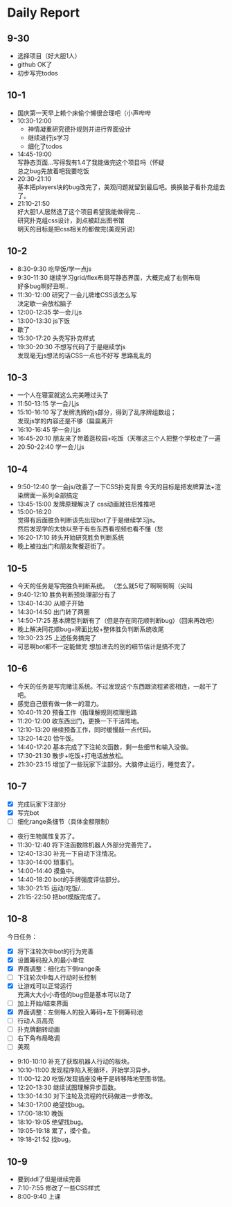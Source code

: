 # Daily Report   
   
## 9-30    
- 选择项目（好大胆1人）
- github OK了
- 初步写完todos
   
## 10-1 
- 国庆第一天早上赖个床偷个懒很合理吧（小声哔哔
- 10:30-12:00 
  - 神情凝重研究德扑规则并进行界面设计  
  - 继续进行js学习   
  - 细化了todos  
- 14:45-19:00  
    写静态页面...写得我有1.4了我能做完这个项目吗（怀疑   
    总之bug先放着吧我要吃饭
- 20:30-21:10  
    基本把players块的bug改完了，美观问题就留到最后吧。换换脑子看扑克组去了。   
- 21:10-21:50   
    好大胆1人居然选了这个项目希望我能做得完...   
    研究扑克组css设计，到点被赶出图书馆  
    明天的目标是把css相关的都做完(美观另说)  
    
## 10-2  
- 8:30-9:30   吃早饭/学一点js
- 9:30-11:30   继续学习grid/flex布局写静态界面，大概完成了右侧布局   
    好多bug啊好丑啊..
- 11:30-12:00   研究了一会儿牌堆CSS该怎么写   
    决定歇一会放松脑子   
- 12:00-12:35  学一会儿js
- 13:00-13:30  js下饭
- 歇了
- 15:30-17:20  头秃写扑克样式
- 19:30-20:30  不想写代码了于是继续学js   
    发现毫无js想法的话CSS一点也不好写 思路乱乱的

## 10-3  
- 一个人在寝室就这么完美睡过头了
- 11:50-13:15  学一会儿js
- 15:10-16:10  写了发牌洗牌的js部分，得到了乱序牌组数组；  
    发现js学的内容还是不够（扁扁离开
- 16:10-16:45  学一会儿js
- 16:45-20:10  朋友来了带着逛校园+吃饭（天哪这三个人把整个学校走了一遍  
- 20:50-22:40  学一会儿js

## 10-4
- 9:50-12:40  学一会js/改善了一下CSS扑克背景
    今天的目标是把发牌算法+渲染牌面一系列全部搞定
- 13:45-15:00  发牌原理解决了 css动画就往后推推吧
- 15:00-16:20   
    觉得有后面胜负判断该先出现bot了于是继续学习js。  
    然后发现学的太快以至于有些东西看视频也看不懂（愁   
- 16:20-17:10   转头开始研究胜负判断系统
- 晚上被拉出门和朋友聚餐逛街了。

## 10-5
- 今天的任务是写完胜负判断系统。 （怎么就5号了啊啊啊啊（尖叫
- 9:40-12:10  胜负判断预处理部分有了
- 13:40-14:30  从顺子开始
- 14:30-14:50  出门转了两圈
- 14:50-17:25  基本牌型判断有了（但是存在同花顺判断bug）（回来再改吧）
- 晚上解决同花顺bug+牌面比较+整体胜负判断系统收尾
- 19:30-23:25  上述任务搞完了
- 可恶啊bot都不一定能做完 想加进去的别的细节估计是搞不完了  

## 10-6
- 今天的任务是写完赌注系统。不过发现这个东西跟流程紧密相连，一起干了吧。
- 感觉自己很有做一休一的潜力。
- 10:40-11:20  预备工作（指理解规则梳理思路
- 11:20-12:00  收东西出门，更换一下干活阵地。
- 12:10-13:20  继续预备工作，同时缓慢敲一点代码。
- 13:20-14:20  恰午饭。
- 14:40-17:20  基本完成了下注轮次函数，剩一些细节和输入没做。
- 17:30-21:30  散步+吃饭+打电话放放松。
- 21:30-23:15  增加了一些玩家下注部分。大脑停止运行，睡觉去了。

## 10-7
- [x] 完成玩家下注部分
- [x] 写完bot
- [ ] 细化range条细节（具体金额限制）
- 夜行生物属性复苏了。
- 11:30-12:40  将下注函数除机器人外部分完善完了。
- 12:40-13:30  补充一下自动下注情况。
- 13:30-14:00  琐事们。
- 14:00-14:40  摸鱼中。
- 14:40-18:20  bot的手牌强度评估部分。
- 18:30-21:15  运动/吃饭/...
- 21:15-22:50  把bot模版完成了。

## 10-8
今日任务：
- [x] 将下注轮次中bot的行为完善
- [x] 设置筹码投入的最小单位
- [x] 界面调整：细化右下侧range条
- [ ] 下注轮次中每人行动时长控制
- [x] 让游戏可以正常运行   
    充满大大小小奇怪的bug但是基本可以动了
- [ ] 加上开始/结束界面
- [x] 界面调整：左侧每人的投入筹码+左下侧筹码池
- [ ] 行动人员高亮
- [ ] 扑克牌翻转动画
- [ ] 右下角布局略调
- [ ] 美观
- 9:10-10:10  补充了获取机器人行动的板块。
- 10:10-11:00  发现程序陷入死循环，开始学习异步。
- 11:00-12:20  吃饭/发现插座没电于是转移阵地至图书馆。
- 12:20-13:30  继续试图理解异步函数。
- 13:30-14:30  对下注轮及流程的代码做进一步修改。
- 14:30-17:00  绝望找bug。
- 17:00-18:10  晚饭
- 18:10-19:05  绝望找bug。
- 19:05-19:18  累了，摸个鱼。
- 19:18-21:52  找bug。

## 10-9
- 要到ddl了但是继续完善
- 7:10-7:55  修改了一些CSS样式
- 8:00-9:40  上课
